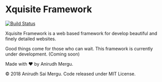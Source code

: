 # Xquisite Framework

[![Build Status](https://travis-ci.org/AnirudhMergu/XquisiteFramework.svg?branch=master)](https://travis-org.com/AnirudhMergu/XquisiteFramework)

Xquisite Framework is a web based framework for develop beautiful and finely detailed websites.

Good things come for those who can wait. This framework is currently under development. (Coming soon)

Made with ❤ by Anirudh Mergu.

&copy; 2018 Anirudh Sai Mergu. Code released under MIT License.
